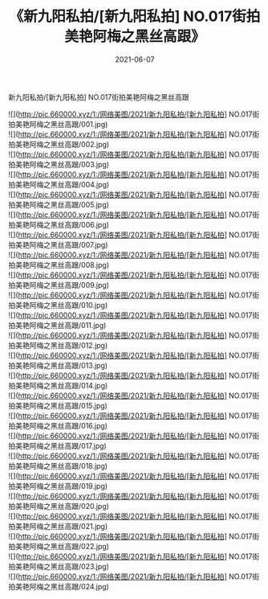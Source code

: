 ﻿---
layout: post
title:  《新九阳私拍/[新九阳私拍] NO.017街拍美艳阿梅之黑丝高跟》
date:   2021-06-07
img: http://pic.660000.xyz/1:/网络美图/2021/新九阳私拍/[新九阳私拍] NO.017街拍美艳阿梅之黑丝高跟/000.jpg
categories: [美女, 清纯, 唯美]
---

新九阳私拍/[新九阳私拍] NO.017街拍美艳阿梅之黑丝高跟

 ![](http://pic.660000.xyz/1:/网络美图/2021/新九阳私拍/[新九阳私拍] NO.017街拍美艳阿梅之黑丝高跟/001.jpg) <br>![](http://pic.660000.xyz/1:/网络美图/2021/新九阳私拍/[新九阳私拍] NO.017街拍美艳阿梅之黑丝高跟/002.jpg) <br>![](http://pic.660000.xyz/1:/网络美图/2021/新九阳私拍/[新九阳私拍] NO.017街拍美艳阿梅之黑丝高跟/003.jpg) <br>![](http://pic.660000.xyz/1:/网络美图/2021/新九阳私拍/[新九阳私拍] NO.017街拍美艳阿梅之黑丝高跟/004.jpg) <br>![](http://pic.660000.xyz/1:/网络美图/2021/新九阳私拍/[新九阳私拍] NO.017街拍美艳阿梅之黑丝高跟/005.jpg) <br>![](http://pic.660000.xyz/1:/网络美图/2021/新九阳私拍/[新九阳私拍] NO.017街拍美艳阿梅之黑丝高跟/006.jpg) <br>![](http://pic.660000.xyz/1:/网络美图/2021/新九阳私拍/[新九阳私拍] NO.017街拍美艳阿梅之黑丝高跟/007.jpg) <br>![](http://pic.660000.xyz/1:/网络美图/2021/新九阳私拍/[新九阳私拍] NO.017街拍美艳阿梅之黑丝高跟/008.jpg) <br>![](http://pic.660000.xyz/1:/网络美图/2021/新九阳私拍/[新九阳私拍] NO.017街拍美艳阿梅之黑丝高跟/009.jpg) <br>![](http://pic.660000.xyz/1:/网络美图/2021/新九阳私拍/[新九阳私拍] NO.017街拍美艳阿梅之黑丝高跟/010.jpg) <br>![](http://pic.660000.xyz/1:/网络美图/2021/新九阳私拍/[新九阳私拍] NO.017街拍美艳阿梅之黑丝高跟/011.jpg) <br>![](http://pic.660000.xyz/1:/网络美图/2021/新九阳私拍/[新九阳私拍] NO.017街拍美艳阿梅之黑丝高跟/012.jpg) <br>![](http://pic.660000.xyz/1:/网络美图/2021/新九阳私拍/[新九阳私拍] NO.017街拍美艳阿梅之黑丝高跟/013.jpg) <br>![](http://pic.660000.xyz/1:/网络美图/2021/新九阳私拍/[新九阳私拍] NO.017街拍美艳阿梅之黑丝高跟/014.jpg) <br>![](http://pic.660000.xyz/1:/网络美图/2021/新九阳私拍/[新九阳私拍] NO.017街拍美艳阿梅之黑丝高跟/015.jpg) <br>![](http://pic.660000.xyz/1:/网络美图/2021/新九阳私拍/[新九阳私拍] NO.017街拍美艳阿梅之黑丝高跟/016.jpg) <br>![](http://pic.660000.xyz/1:/网络美图/2021/新九阳私拍/[新九阳私拍] NO.017街拍美艳阿梅之黑丝高跟/017.jpg) <br>![](http://pic.660000.xyz/1:/网络美图/2021/新九阳私拍/[新九阳私拍] NO.017街拍美艳阿梅之黑丝高跟/018.jpg) <br>![](http://pic.660000.xyz/1:/网络美图/2021/新九阳私拍/[新九阳私拍] NO.017街拍美艳阿梅之黑丝高跟/019.jpg) <br>![](http://pic.660000.xyz/1:/网络美图/2021/新九阳私拍/[新九阳私拍] NO.017街拍美艳阿梅之黑丝高跟/020.jpg) <br>![](http://pic.660000.xyz/1:/网络美图/2021/新九阳私拍/[新九阳私拍] NO.017街拍美艳阿梅之黑丝高跟/021.jpg) <br>![](http://pic.660000.xyz/1:/网络美图/2021/新九阳私拍/[新九阳私拍] NO.017街拍美艳阿梅之黑丝高跟/022.jpg) <br>![](http://pic.660000.xyz/1:/网络美图/2021/新九阳私拍/[新九阳私拍] NO.017街拍美艳阿梅之黑丝高跟/023.jpg) <br>![](http://pic.660000.xyz/1:/网络美图/2021/新九阳私拍/[新九阳私拍] NO.017街拍美艳阿梅之黑丝高跟/024.jpg) <br>